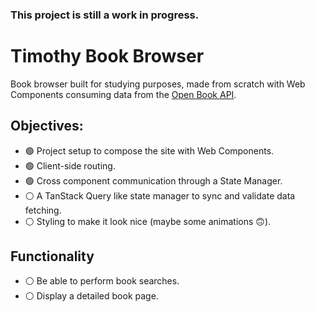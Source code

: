 ### This project is still a work in progress.

# Timothy Book Browser

Book browser built for studying purposes, made from scratch with Web Components consuming data from the [Open Book API](https://openlibrary.org/developers/api).

## Objectives:

- 🟢 Project setup to compose the site with Web Components.
- 🟢 Client-side routing.
- 🟢 Cross component communication through a State Manager.
- ⚪️ A TanStack Query like state manager to sync and validate data fetching.
- ⚪️ Styling to make it look nice (maybe some animations 🙃).

## Functionality

- ⚪️ Be able to perform book searches.
- ⚪️ Display a detailed book page.
